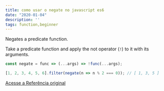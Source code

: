 ```yaml
---
title: como usar o negate no javascript es6
date: "2020-01-04"
description: ''
tags: function,beginner
---
```


Negates a predicate function.

Take a predicate function and apply the not operator (`!`) to it with its arguments.

```js
const negate = func => (...args) => !func(...args);
```

```js
[1, 2, 3, 4, 5, 6].filter(negate(n => n % 2 === 0)); // [ 1, 3, 5 ]
```


[Acesse a Referência original](http://github.com/30-seconds/)
